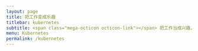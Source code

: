 ```yaml
---
layout: page
title: 把工作变成乐趣
titlebar: kubernetes
subtitle: <span class="mega-octicon octicon-link"></span> 把工作当成兴趣，才会使你的程序员生涯过得更有意义
menu: Kubernetes
permalink: /kubernetes
---
```

